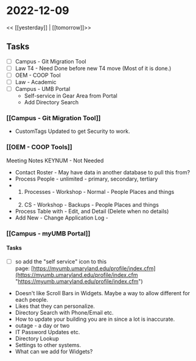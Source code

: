 # 2022-12-09
<< [[yesterday]] | [[tomorrow]]>>
## Tasks
- [ ] Campus - Git Migration Tool
- [ ] Law T4 - Need Done before new T4 move (Most of it is done.)
- [ ] OEM - COOP Tool
- [ ] Law - Academic
- [ ] Campus - UMB Portal 
	- Self-service in Gear Area from Portal
	- Add Directory Search

### [[Campus - Git Migration Tool]]
- CustomTags Updated to get Security to work.

### [[OEM - COOP Tools]]
Meeting Notes
KEYNUM - Not Needed

- Contact Roster - May have data in another database to pull this from?
- Process People - unlimited - primary, secondary, tertiary
- 1. Processes - Workshop -  Normal - People Places and things 
- 2. CS - Workshop -  Backups - People Places and things
- Process Table with - Edit, and Detail (Delete when no details)
- Add New - Change Application Log - 


### [[Campus - myUMB Portal]]
#### Tasks
- [ ] so add the "self service" icon to this page: [https://myumb.umaryland.edu/profile/index.cfm](https://myumb.umaryland.edu/profile/index.cfm "https://myumb.umaryland.edu/profile/index.cfm")


- Doesn't like Scroll Bars in Widgets.  Maybe a way to allow different for each people.
- Likes that they can personalize.
- Directory Search with Phone/Email etc.
- How to update your building you are in since a lot is inaccurate.
- outage - a day or two
- IT Password Updates etc.
- Directory Lookup 
- Settings to other systems.
- What can we add for Widgets?
